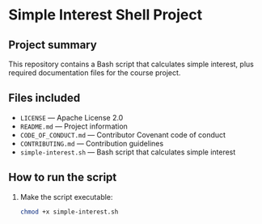 # Simple Interest Shell Project

## Project summary
This repository contains a Bash script that calculates simple interest, plus required documentation files for the course project.

## Files included
- `LICENSE` — Apache License 2.0
- `README.md` — Project information
- `CODE_OF_CONDUCT.md` — Contributor Covenant code of conduct
- `CONTRIBUTING.md` — Contribution guidelines
- `simple-interest.sh` — Bash script that calculates simple interest

## How to run the script
1. Make the script executable:
   ```bash
   chmod +x simple-interest.sh
